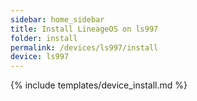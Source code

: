 ```yaml
---
sidebar: home_sidebar
title: Install LineageOS on ls997
folder: install
permalink: /devices/ls997/install
device: ls997
---
```

{% include templates/device_install.md %}
